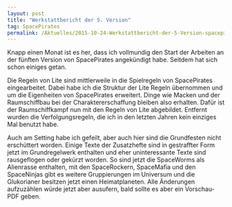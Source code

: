 ```yaml
---
layout: post
title: "Werkstattbericht der 5. Version"
tag: SpacePirates
permalink: /Aktuelles/2015-10-24-Werkstattbericht-der-5-Version-spacepirates
---
```


Knapp einen Monat ist es her, dass ich vollmundig den Start der Arbeiten an der fünften Version von SpacePirates angekündigt habe. Seitdem hat sich schon einiges getan.

Die Regeln von Lite sind mittlerweile in die Spielregeln von SpacePirates eingearbeitet. Dabei habe ich die Struktur der Lite Regeln übernommen und um die Eigenheiten von SpacePirates erweitert. Dinge wie Macken und der Raumschiffbau bei der Charaktererschaffung bleiben also erhalten. Dafür ist der Raumschiffkampf nun mit den Regeln von Lite abgebildet. Entfernt wurden die Verfolgungsregeln, die ich in den letzten Jahren kein einziges Mal benutzt habe.

Auch am Setting habe ich gefeilt, aber auch hier sind die Grundfesten nicht erschüttert worden. Einige Texte der Zusatzhefte sind in gestraffter Form jetzt im Grundregelwerk enthalten und eher uninteressante Texte sind rausgeflogen oder gekürzt worden. So sind jetzt die SpaceWorms als Alienrasse enthalten, mit den SpaceRockern, SpaceMafia und den SpaceNinjas gibt es weitere Gruppierungen im Universum und die Glukorianer besitzen jetzt einen Heimatplaneten. Alle Änderungen aufzuzählen würde jetzt aber ausufern, bald sollte es aber ein Vorschau-PDF geben.
